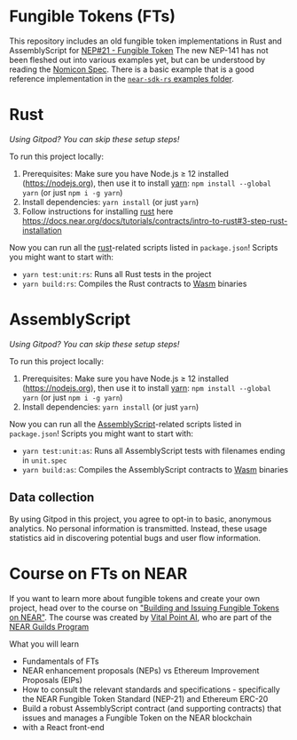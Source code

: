 Fungible Tokens (FTs)
=====================

This repository includes an old fungible token implementations in Rust and AssemblyScript for [NEP#21 - Fungible Token](https://github.com/near/NEPs/pull/21)
The new NEP-141 has not been fleshed out into various examples yet, but can be understood by reading the [Nomicon Spec](https://nomicon.io/Standards/Tokens/FungibleTokenCore.html).
There is a basic example that is a good reference implementation in the [`near-sdk-rs` examples folder](https://github.com/near/near-sdk-rs/tree/master/examples/fungible-token).

# Rust

_Using Gitpod? You can skip these setup steps!_

To run this project locally:

1. Prerequisites: Make sure you have Node.js ≥ 12 installed (https://nodejs.org), then use it to install [yarn]: `npm install --global yarn` (or just `npm i -g yarn`)
2. Install dependencies: `yarn install` (or just `yarn`)
3. Follow instructions for installing [rust] here https://docs.near.org/docs/tutorials/contracts/intro-to-rust#3-step-rust-installation

Now you can run all the [rust]-related scripts listed in `package.json`! Scripts you might want to start with:

- `yarn test:unit:rs`: Runs all Rust tests in the project
- `yarn build:rs`: Compiles the Rust contracts to [Wasm] binaries


# AssemblyScript

_Using Gitpod? You can skip these setup steps!_

To run this project locally:

1. Prerequisites: Make sure you have Node.js ≥ 12 installed (https://nodejs.org), then use it to install [yarn]: `npm install --global yarn` (or just `npm i -g yarn`)
2. Install dependencies: `yarn install` (or just `yarn`)

Now you can run all the [AssemblyScript]-related scripts listed in `package.json`! Scripts you might want to start with:

- `yarn test:unit:as`: Runs all AssemblyScript tests with filenames ending in
  `unit.spec`
- `yarn build:as`: Compiles the AssemblyScript contracts to [Wasm] binaries

## Data collection

By using Gitpod in this project, you agree to opt-in to basic, anonymous analytics. No personal information is transmitted. Instead, these usage statistics aid in discovering potential bugs and user flow information.

  [rust]: https://www.rust-lang.org/
  [yarn]: https://yarnpkg.com/
  [AssemblyScript]: https://assemblyscript.org/
  [Wasm]: https://webassembly.org/
  

# Course on FTs on NEAR

If you want to learn more about fungible tokens and create your own project, head over to the course on ["Building and Issuing Fungible Tokens on NEAR"](https://vitalpoint.ai/academy/building-and-issuing-fungible-tokens-on-near/). The course was created by [Vital Point AI](https://github.com/ALuhning), who are part of the [NEAR Guilds Program](https://near.org/guilds/)

What you will learn
* Fundamentals of FTs
* NEAR enhancement proposals (NEPs) vs Ethereum Improvement Proposals (EIPs)
* How to consult the relevant standards and specifications - specifically the NEAR Fungible Token Standard (NEP-21) and Ethereum ERC-20
* Build a robust AssemblyScript contract (and supporting contracts) that issues and manages a Fungible Token on the NEAR blockchain
* with a React front-end
